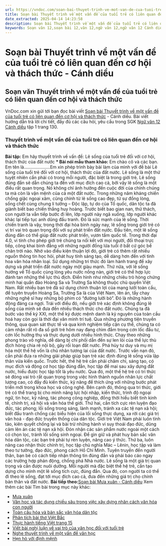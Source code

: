 ```yaml
---
url: https://vndoc.com/soan-bai-thuyet-trinh-ve-mot-van-de-cua-tuoi-tre-co-lien-quan-den-co-hoi-va-thach-thuc-canh-dieu-321772
title: Soạn bài Thuyết trình về một vấn đề của tuổi trẻ có liên quan đến cơ hội và thách thức - Cánh diều - VnDoc.com
date_extracted: 2025-04-14 14:23:58
description: Soạn bài Thuyết trình về một vấn đề của tuổi trẻ có liên quan đến cơ hội và thách thức - Cánh diều được VnDoc.com sưu tầm và xin gửi tới bạn đọc cùng tham khảo nhé.
keywords: Soạn văn 12,soạn bài 12,văn 12,ngữ văn 12,ngữ văn 12 Cánh diều,soạn ngữ văn 12,giải ngữ văn 12,soạn văn 17 Cánh diều,soạn văn 12 Cánh diều ngắn nhất,soạn bài 12 cánh diều,soạn văn 12 tập 1 trang 130 Cánh diều,Soạn bài Thuyết trình về một vấn đề của tuổi trẻ có liên quan đến cơ hội và thách thức Cánh diều,Soạn văn Thuyết trình về một vấn đề của tuổi trẻ có liên quan đến cơ hội và thách thức,Thuyết trình về một vấn đề của tuổi trẻ có liên quan đến cơ hội và thách thức,soạn văn 12 tập 1 trang 130
---
```


# Soạn bài Thuyết trình về một vấn đề của tuổi trẻ có liên quan đến cơ hội và thách thức - Cánh diều
## Soạn văn Thuyết trình về một vấn đề của tuổi trẻ có liên quan đến cơ hội và thách thức
VnDoc.com xin gửi tới bạn đọc bài viết [Soạn bài Thuyết trình về một vấn đề của tuổi trẻ có liên quan đến cơ hội và thách thức](<https://vndoc.com/soan-bai-thuyet-trinh-ve-mot-van-de-cua-tuoi-tre-co-lien-quan-den-co-hoi-va-thach-thuc-canh-dieu-321772>) \- Cánh diều. Bài viết hướng dẫn trả lời chi tiết, đầy đủ các câu hỏi, yêu cầu trong SGK [Ngữ văn 12 Cánh diều](<https://vndoc.com/soan-van-12-canh-dieu>) tập 1 trang 130.
### Thuyết trình về một vấn đề của tuổi trẻ có liên quan đến cơ hội và thách thức
**Bài tập:** Em hãy thuyết trình về vấn đề: Lẽ sống của tuổi trẻ đối với cơ hội, thách thức của đất nước
**\* Bài nói mẫu tham khảo:**
Em chào cô và các bạn. Em tên là………………...Em xin phép trình bày bài làm của mình với đề bài Lẽ sống của tuổi trẻ đối với cơ hội, thách thức của đất nước.
Lẽ sống là một thứ tuyệt nhiên cần phải có trong mỗi người, đặc biệt là trong giới trẻ. Lẽ sống đúng đắn sẽ dẫn chúng ta đến với mục đích cao cả, bởi vậy lẽ sống là một điều rất quan trọng. Nó không chỉ ảnh hưởng đến cuộc đời của chính chúng ta mà còn là vận mệnh của cả một đất nước.
Trong những năm kháng chiến chống giặc ngoại xâm, cũng chính từ lẽ sống cao đẹp, từ sự đồng lòng, sống chết cùng chung lí tưởng – Độc lập, tự do của Tổ quốc, dân tộc ta đã giành biết bao chiến thắng huy hoàng. Trước biết bao gian nan, thử thách, con người ta vẫn tiếp bước đi lên, lớp người này ngã xuống, lớp người khác khác lại tiếp tục anh dũng đấu tranh. Đó là sức mạnh của lẽ sống.
Thời chiến tranh là vậy, trong thời đại hòa bình ngày nay, lẽ sống trong giới trẻ có vị trí vai trò quan trọng đối với sự phát triển đất nước. Đầu tiên, một lẽ sống đúng đắn có thể giúp đất nước phát triển, vươn tầm quốc tế. Trong thời đại 4.0, vi tính cho phép giới trẻ chúng ta nối kết với mọi người, đối thoại trực tiếp, công khai bình đẳng với những người đồng lứa tuổi ở bất cứ góc bể chân trời nào. Nhờ vào điều kiện thuận lợi đó, giới trẻ có thêm rất nhiều nguồn thông tin học hỏi, phát huy tính sáng tạo, dễ dàng hơn đến với tinh hoa văn hóa nhân loại. Sử dụng những tri thức đó làm hành trang để xây dựng và phát triển đất nước ngày một giàu mạnh. Thứ nữa, với lẽ sống hướng về Tổ quốc cùng lòng yêu nước nồng nàn, giới trẻ có thể hợp lực đánh tan những thế lực thù địch. Điển hình như những chiêu trò hòng chứng minh hai quần đảo Hoàng Sa và Trường Sa không thuộc chủ quyền Việt Nam. Rất nhiều bạn trẻ đã sử dụng chính thuận lợi của mạng lưới toàn cầu, để tuyên truyền Hoàng Sa, Trường Sa là của Việt Nam, lên án, tẩy chay những nghệ sĩ hay những bộ phim có “đường lưỡi bò”. Đó là những hành động đáng ca ngợi.
Trái với điều đó, nếu giới trẻ xác định không đúng lẽ sống của mình sẽ đưa đến nhiều thách thức cho đất nước. Chúng ta đã bước vào thế kỷ XXI, một thế kỷ được mệnh danh là kỷ nguyên của toàn cầu hoá hay còn gọi là thời đại văn minh trí tuệ. Qua những phương tiện truyền thông, qua quan sát thực tế và qua kinh nghiệm tiếp cận cụ thể, chúng ta có cảm nhận rất rõ đa số giới trẻ hôm nay đang chìm đắm trong cơn lốc đầu tư, cơn lốc hưởng thụ và thực dụng dưới nhiều hình thức. Chạy theo những phong trào vô nghĩa, dễ dàng bị chi phối dẫn đến sự len lỏi của thế lực thù địch hòng chia rẽ nội bộ, gây rối loạn đất nước. Phá hủy tư duy và mụ mị hóa một thế hệ vốn là chủ nhân tương lai của đất nước.
Trước vấn nạn đó, cần phải đưa ra những giải pháp giúp bạn trẻ xác định đúng lẽ sống vừa lập thân vừa kiến quốc. Trước hết, thế hệ trẻ cần phải chăm chỉ, sáng tạo, có mục đích và động cơ học tập đúng đắn, học tập để mai sau xây dựng đất nước, hiểu được học tập tốt là yêu nước. Qua đó, một thế hệ trẻ có tri thức sẽ đóng vai trò rất quan trọng trong việc hình thành nguồn nhân lực chất lượng cao, có đầy đủ kiến thức, kỹ năng để thích ứng với những bước phát triển mới trong khoa học và công nghệ. Bên cạnh đó, thông qua tri thức, giới trẻ có thể trang bị cho mình năng lực hội nhập, kiến thức, trình độ ngoại ngữ, tin học, kỹ năng, tác phong công nghiệp, đồng thời hiểu biết tình kinh tế, chính trị, xã hội và văn hóa thế giới.
Thứ hai, cần tích cực rèn luyện đạo đức, tác phong; lối sống trong sáng, lành mạnh, tránh xa các tệ nạn xã hội; biết đấu tranh chống các biểu hiện của lối sống thực dụng, xa rời các giá trị văn hoá - đạo đức truyền thống của dân tộc. Giới trẻ Việt Nam phải luôn tỉnh táo, kiên quyết chống lại và bài trừ những hành vi suy thoái đạo đức, dũng cảm lên án các tệ nạn xã hội. Đón nhận các sản phẩm nước ngoài một cách có chọn lọc, tránh lối sống sính ngoại. Để gìn giữ và phát huy bản sắc văn hóa dân tộc, các bạn trẻ phải tự rèn luyện, nâng cao ý thức.
Thứ ba, luôn nâng cao nhận thức chính trị, học tập chủ nghĩa Mác – Lênin, học tập và làm theo tư tưởng, đạo đức, phong cách Hồ Chí Minh. Tuyên truyền đến người thân, bạn bè có cách tiếp nhận thông tin đúng đắn và phải báo cáo ngay các trường hợp phản động, chống phá Nhà nước.
Lẽ sống là một giá trị quan trọng và cần được nuôi dưỡng. Mỗi người mà đặc biệt thế hệ trẻ, cần tạo dựng cho mình một lẽ sống tích cực, đúng đắn. Qua đó, con người ta có thể đi theo lẽ sống, đạt tới mục đích cao cả, đưa đến những giá trị cho chính bản thân và đất nước.
**Bài tiếp theo:**[Soạn bài Mưa xuân - Cánh diều](<https://vndoc.com/soan-bai-mua-xuan-canh-dieu-321777>)
Xem thêm các bài Tìm bài trong mục này khác:
  * [Mưa xuân](</soan-bai-mua-xuan-canh-dieu-321777>)
  * [Văn hoc và tác dụng chiều sâu trong việc xây dựng nhân cách văn hóa con người](</soan-bai-van-hoc-va-tac-dung-chieu-sau-trong-viec-xay-dung-nhan-cach-van-hoa-con-nguoi-canh-dieu-321782>)
  * [Toàn cầu hóa và bản sắc văn hóa dân tộc](</soan-bai-toan-cau-hoa-va-ban-sac-van-hoa-dan-toc-canh-dieu-321787>)
  * [Phân tích bài thơ Việt Bắc](</soan-bai-phan-tich-bai-tho-viet-bac-canh-dieu-321861>)
  * [Thực hành tiếng Việt trang 15](</soan-bai-thuc-hanh-tieng-viet-trang-151-canh-dieu-321863>)
  * [Viết bài nghị luận về vai trò của văn học đối với tuổi trẻ](</soan-bai-viet-bai-nghi-luan-ve-vai-tro-cua-van-hoc-doi-voi-tuoi-tre-canh-dieu-321867>)
  * [Nghe thuyết trình về một vấn đề văn học](</soan-bai-nghe-thuyet-trinh-ve-mot-van-de-van-hoc-canh-dieu-321869>)
  * [Hẹn hò với định mệnh](</soan-bai-hen-ho-voi-dinh-menh-canh-dieu-321872>)

